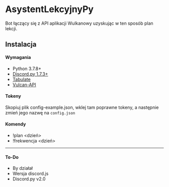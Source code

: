 # AsystentLekcyjnyPy

Bot łączący się z API aplikacji Wulkanowy uzyskując w ten sposób plan lekcji.

## Instalacja
#### **Wymagania**
- Python 3.7.8+
- [Discord.py 1.7.3+](https://github.com/Rapptz/discord.py/tree/v1.7.3)
- [Tabulate](https://pypi.org/project/tabulate/)
- [Vulcan-API](https://github.com/kapi2289/vulcan-api)

#### **Tokeny**
Skopiuj plik config-example.json, wklej tam poprawne tokeny, a następnie zmień jego nazwę na `config.json`

#### **Komendy**
- !plan <dzień>
- !frekwencja <dzień>

---

#### To-Do
- By działał
- Wersja discord.js
- Discord.py v2.0

